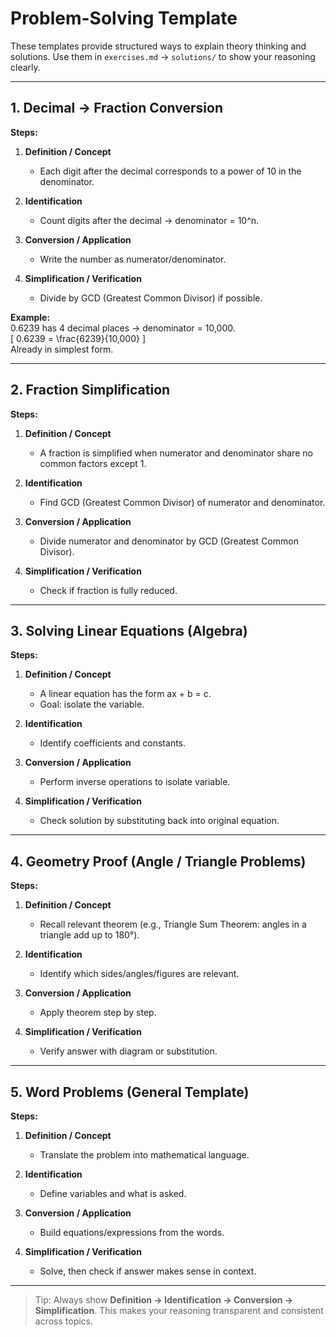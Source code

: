 # Problem-Solving Template

These templates provide structured ways to explain theory thinking and solutions.
Use them in `exercises.md` → `solutions/` to show your reasoning clearly.

---

## 1. Decimal -> Fraction Conversion

**Steps:**

1. **Definition / Concept**

   - Each digit after the decimal corresponds to a power of 10 in the denominator.

2. **Identification**

   - Count digits after the decimal → denominator = 10^n.

3. **Conversion / Application**

   - Write the number as numerator/denominator.

4. **Simplification / Verification**
   - Divide by GCD (Greatest Common Divisor) if possible.

**Example:**  
0.6239 has 4 decimal places → denominator = 10,000.  
\[
0.6239 = \frac{6239}{10,000}
\]  
Already in simplest form.

---

## 2. Fraction Simplification

**Steps:**

1. **Definition / Concept**

   - A fraction is simplified when numerator and denominator share no common factors except 1.

2. **Identification**

   - Find GCD (Greatest Common Divisor) of numerator and denominator.

3. **Conversion / Application**

   - Divide numerator and denominator by GCD (Greatest Common Divisor).

4. **Simplification / Verification**
   - Check if fraction is fully reduced.

---

## 3. Solving Linear Equations (Algebra)

**Steps:**

1. **Definition / Concept**

   - A linear equation has the form ax + b = c.
   - Goal: isolate the variable.

2. **Identification**

   - Identify coefficients and constants.

3. **Conversion / Application**

   - Perform inverse operations to isolate variable.

4. **Simplification / Verification**
   - Check solution by substituting back into original equation.

---

## 4. Geometry Proof (Angle / Triangle Problems)

**Steps:**

1. **Definition / Concept**

   - Recall relevant theorem (e.g., Triangle Sum Theorem: angles in a triangle add up to 180°).

2. **Identification**

   - Identify which sides/angles/figures are relevant.

3. **Conversion / Application**

   - Apply theorem step by step.

4. **Simplification / Verification**
   - Verify answer with diagram or substitution.

---

## 5. Word Problems (General Template)

**Steps:**

1. **Definition / Concept**

   - Translate the problem into mathematical language.

2. **Identification**

   - Define variables and what is asked.

3. **Conversion / Application**

   - Build equations/expressions from the words.

4. **Simplification / Verification**
   - Solve, then check if answer makes sense in context.

---

> Tip: Always show **Definition → Identification → Conversion → Simplification**.
> This makes your reasoning transparent and consistent across topics.
